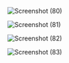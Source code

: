 ![Screenshot (80)](https://github.com/RuchiAgrawal9186/CODING-SAMURAI-INTERNSHIP/assets/112552732/a546591a-bad4-4688-a681-0d40abcc4d31)

![Screenshot (81)](https://github.com/RuchiAgrawal9186/CODING-SAMURAI-INTERNSHIP/assets/112552732/f7433d5d-413c-4283-8425-9e24179c0a4b)

![Screenshot (82)](https://github.com/RuchiAgrawal9186/CODING-SAMURAI-INTERNSHIP/assets/112552732/595db36b-8c21-4813-a7a2-b76798bce7a9)

![Screenshot (83)](https://github.com/RuchiAgrawal9186/CODING-SAMURAI-INTERNSHIP/assets/112552732/3f81f4e6-8876-415d-bd96-94d15d4887ee)